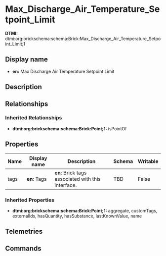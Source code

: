 # Max_Discharge_Air_Temperature_Setpoint_Limit
**DTMI:** dtmi:org:brickschema:schema:Brick:Max_Discharge_Air_Temperature_Setpoint_Limit;1
## Display name
- **en:** Max Discharge Air Temperature Setpoint Limit
## Description
## Relationships
### Inherited Relationships
* **dtmi:org:brickschema:schema:Brick:Point;1:** isPointOf
## Properties
|Name|Display name|Description|Schema|Writable|
|-|-|-|-|-|
|tags|**en**: Tags|**en**: Brick tags associated with this interface.|TBD|False|
### Inherited Properties
* **dtmi:org:brickschema:schema:Brick:Point;1:** aggregate, customTags, externalIds, hasQuantity, hasSubstance, lastKnownValue, name
## Telemetries
## Commands
